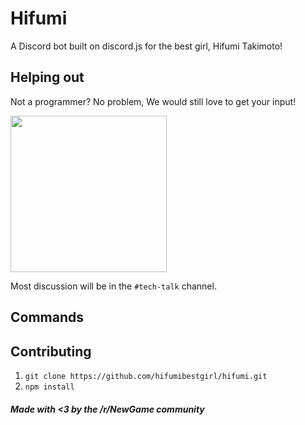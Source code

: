 # Hifumi
A Discord bot built on discord.js for the best girl, Hifumi Takimoto!

## Helping out
Not a programmer? No problem, We would still love to get your input!


<a href="https://discord.gg/ZWW5CJw">
  <img width="250" src="https://i.imgur.com/GlEHVES.png"></img>
</a>

Most discussion will be in the `#tech-talk` channel.

## Commands


## Contributing
1. `git clone https://github.com/hifumibestgirl/hifumi.git`
2. `npm install`

##### Made with <3 by the /r/NewGame community
